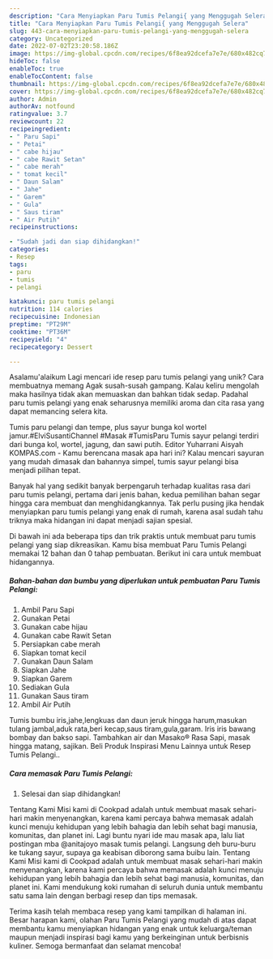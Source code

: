 ```yaml
---
description: "Cara Menyiapkan Paru Tumis Pelangi{ yang Menggugah Selera"
title: "Cara Menyiapkan Paru Tumis Pelangi{ yang Menggugah Selera"
slug: 443-cara-menyiapkan-paru-tumis-pelangi-yang-menggugah-selera
category: Uncategorized
date: 2022-07-02T23:20:58.186Z
image: https://img-global.cpcdn.com/recipes/6f8ea92dcefa7e7e/680x482cq70/paru-tumis-pelangi-foto-resep-utama.jpg
hideToc: false
enableToc: true
enableTocContent: false
thumbnail: https://img-global.cpcdn.com/recipes/6f8ea92dcefa7e7e/680x482cq70/paru-tumis-pelangi-foto-resep-utama.jpg
cover: https://img-global.cpcdn.com/recipes/6f8ea92dcefa7e7e/680x482cq70/paru-tumis-pelangi-foto-resep-utama.jpg
author: Admin
authorAv: notfound
ratingvalue: 3.7
reviewcount: 22
recipeingredient:
- " Paru Sapi"
- " Petai"
- " cabe hijau"
- " cabe Rawit Setan"
- " cabe merah"
- " tomat kecil"
- " Daun Salam"
- " Jahe"
- " Garem"
- " Gula"
- " Saus tiram"
- " Air Putih"
recipeinstructions:

- "Sudah jadi dan siap dihidangkan!"
categories:
- Resep
tags:
- paru
- tumis
- pelangi

katakunci: paru tumis pelangi 
nutrition: 114 calories
recipecuisine: Indonesian
preptime: "PT29M"
cooktime: "PT36M"
recipeyield: "4"
recipecategory: Dessert

---
```



Asalamu'alaikum Lagi mencari ide resep paru tumis pelangi yang unik? Cara membuatnya memang Agak susah-susah gampang. Kalau keliru mengolah maka hasilnya tidak akan memuaskan dan bahkan tidak sedap. Padahal paru tumis pelangi yang enak seharusnya memiliki aroma dan cita rasa yang dapat memancing selera kita.


Tumis paru pelangi dan tempe, plus sayur bunga kol wortel jamur.#ElviSusantiChannel #Masak #TumisParu Tumis sayur pelangi terdiri dari bunga kol, wortel, jagung, dan sawi putih. Editor Yuharrani Aisyah KOMPAS.com - Kamu berencana masak apa hari ini? Kalau mencari sayuran yang mudah dimasak dan bahannya simpel, tumis sayur pelangi bisa menjadi pilihan tepat.

Banyak hal yang sedikit banyak berpengaruh terhadap kualitas rasa dari paru tumis pelangi, pertama dari jenis bahan, kedua pemilihan bahan segar hingga cara membuat dan menghidangkannya. Tak perlu pusing jika hendak menyiapkan paru tumis pelangi yang enak di rumah, karena asal sudah tahu triknya maka hidangan ini dapat menjadi sajian spesial.


Di bawah ini ada beberapa tips dan trik praktis untuk membuat paru tumis pelangi yang siap dikreasikan. Kamu bisa membuat Paru Tumis Pelangi memakai 12 bahan dan 0 tahap pembuatan. Berikut ini cara untuk membuat hidangannya.

<!--inarticleads1-->

##### Bahan-bahan dan bumbu yang diperlukan untuk pembuatan Paru Tumis Pelangi:

1. Ambil  Paru Sapi
1. Gunakan  Petai
1. Gunakan  cabe hijau
1. Gunakan  cabe Rawit Setan
1. Persiapkan  cabe merah
1. Siapkan  tomat kecil
1. Gunakan  Daun Salam
1. Siapkan  Jahe
1. Siapkan  Garem
1. Sediakan  Gula
1. Gunakan  Saus tiram
1. Ambil  Air Putih


Tumis bumbu iris,jahe,lengkuas dan daun jeruk hingga harum,masukan tulang jambal,aduk rata,beri kecap,saus tiram,gula,garam. Iris iris bawang bombay dan bakso sapi. Tambahkan air dan Masako® Rasa Sapi, masak hingga matang, sajikan. Beli Produk Inspirasi Menu Lainnya untuk Resep Tumis Pelangi.. 

<!--inarticleads2-->

##### Cara memasak Paru Tumis Pelangi:


1. Selesai dan siap dihidangkan!

Tentang Kami Misi kami di Cookpad adalah untuk membuat masak sehari-hari makin menyenangkan, karena kami percaya bahwa memasak adalah kunci menuju kehidupan yang lebih bahagia dan lebih sehat bagi manusia, komunitas, dan planet ini. Lagi buntu nyari ide mau masak apa, lalu liat postingan mba @anitajoyo masak tumis pelangi. Langsung deh buru-buru ke tukang sayur, supaya ga keabisan diborong sama buibu lain. Tentang Kami Misi kami di Cookpad adalah untuk membuat masak sehari-hari makin menyenangkan, karena kami percaya bahwa memasak adalah kunci menuju kehidupan yang lebih bahagia dan lebih sehat bagi manusia, komunitas, dan planet ini. Kami mendukung koki rumahan di seluruh dunia untuk membantu satu sama lain dengan berbagi resep dan tips memasak. 

Terima kasih telah membaca resep yang kami tampilkan di halaman ini. Besar harapan kami, olahan Paru Tumis Pelangi yang mudah di atas dapat membantu kamu menyiapkan hidangan yang enak untuk keluarga/teman maupun menjadi inspirasi bagi kamu yang berkeinginan untuk berbisnis kuliner. Semoga bermanfaat dan selamat mencoba!
